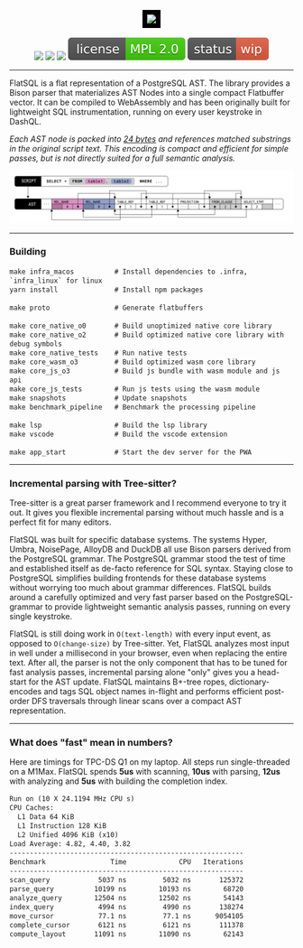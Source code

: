 <p align="center">
  <img src="https://github.com/ankoh/dashql/blob/92c1d353f6dad17a427e2d3326d518eb5871fe50/packages/core/static/favicons/android-chrome-512x512.png" width=88 style="padding: 8px; background: black;">
</p>
<p align="center">
  <a href="https://github.com/ankoh/flatsql/actions/workflows/main.yml"><img src="https://github.com/ankoh/flatsql/actions/workflows/main.yml/badge.svg?branch=main" /></a>
  <a href="https://github.com/ankoh/flatsql/actions/workflows/renovate.yml"><img src="https://github.com/ankoh/flatsql/actions/workflows/renovate.yml/badge.svg" /></a>
  <a href="https://coveralls.io/github/ankoh/flatsql?branch=main"><img src="https://coveralls.io/repos/github/ankoh/flatsql/badge.svg?branch=main" /></a>
  <a href="https://opensource.org/licenses/MPL-2.0"><img src="misc/badge_mpl2.svg?raw=true" /></a>
  <a href="https://github.com/ankoh/flatsql/commits/main"><img src="misc/badge_wip.svg?raw=true" /></a>
</p>

---

FlatSQL is a flat representation of a PostgreSQL AST.
The library provides a Bison parser that materializes AST Nodes into a single compact Flatbuffer vector.
It can be compiled to WebAssembly and has been originally built for lightweight SQL instrumentation, running on every user keystroke in DashQL.

_Each AST node is packed into [24 bytes](https://github.com/ankoh/flatsql/blob/a42476e170538a4050511259763a3e4d08b989ac/proto/flatsql/program.fbs#L355-L361) and references matched substrings in the original script text.
This encoding is compact and efficient for simple passes, but is not directly suited for a full semantic analysis._

<img src="misc/ast.png?raw=true" width="680px">

---

### Building

```
make infra_macos          # Install dependencies to .infra, `infra_linux` for linux
yarn install              # Install npm packages

make proto                # Generate flatbuffers

make core_native_o0       # Build unoptimized native core library
make core_native_o2       # Build optimized native core library with debug symbols
make core_native_tests    # Run native tests
make core_wasm_o3         # Build optimized wasm core library
make core_js_o3           # Build js bundle with wasm module and js api
make core_js_tests        # Run js tests using the wasm module
make snapshots            # Update snapshots
make benchmark_pipeline   # Benchmark the processing pipeline

make lsp                  # Build the lsp library
make vscode               # Build the vscode extension

make app_start            # Start the dev server for the PWA
```

---

### Incremental parsing with Tree-sitter?

Tree-sitter is a great parser framework and I recommend everyone to try it out.
It gives you flexible incremental parsing without much hassle and is a perfect fit for many editors.

FlatSQL was built for specific database systems.
The systems Hyper, Umbra, NoisePage, AlloyDB and DuckDB all use Bison parsers derived from the PostgreSQL grammar.
The PostgreSQL grammar stood the test of time and established itself as de-facto reference for SQL syntax.
Staying close to PostgreSQL simplifies building frontends for these database systems without worrying too much about grammar differences.
FlatSQL builds around a carefully optimized and very fast parser based on the PostgreSQL-grammar to provide lightweight semantic analysis passes, running on every single keystroke.

FlatSQL is still doing work in `O(text-length)` with every input event, as opposed to `O(change-size)` by Tree-sitter.
Yet, FlatSQL analyzes most input in well under a millisecond in your browser, even when replacing the entire text.
After all, the parser is not the only component that has to be tuned for fast analysis passes, incremental parsing alone "only" gives you a head-start for the AST update.
FlatSQL maintains B+-tree ropes, dictionary-encodes and tags SQL object names in-flight and performs efficient post-order DFS traversals through linear scans over a compact AST representation.

---

### What does "fast" mean in numbers?

Here are timings for TPC-DS Q1 on my laptop. All steps run single-threaded on a M1Max.
FlatSQL spends **5us** with scanning, **10us** with parsing, **12us** with analyzing and **5us** with building the completion index.

```
Run on (10 X 24.1194 MHz CPU s)
CPU Caches:
  L1 Data 64 KiB
  L1 Instruction 128 KiB
  L2 Unified 4096 KiB (x10)
Load Average: 4.82, 4.40, 3.82
----------------------------------------------------------
Benchmark                Time             CPU   Iterations
----------------------------------------------------------
scan_query            5037 ns         5032 ns       125372
parse_query          10199 ns        10193 ns        68720
analyze_query        12504 ns        12502 ns        54143
index_query           4994 ns         4990 ns       138274
move_cursor           77.1 ns         77.1 ns      9054105
complete_cursor       6121 ns         6121 ns       111378
compute_layout       11091 ns        11090 ns        62143
```
